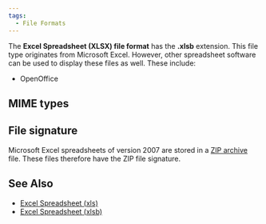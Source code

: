 ```yaml
---
tags:
  - File Formats
---
```

The **Excel Spreadsheet (XLSX) file format** has the **.xlsb** extension. This
file type originates from Microsoft Excel. However, other spreadsheet software
can be used to display these files as well. These include:

* OpenOffice

## MIME types

## File signature

Microsoft Excel spreadsheets of version 2007 are stored in a
[ZIP archive](zip_archive.md) file. These files therefore have the ZIP file
signature.

## See Also

* [Excel Spreadsheet (xls)](excel_spreadsheet_(xls).md)
* [Excel Spreadsheet (xlsb)](excel_spreadsheet_(xlsb).md)
